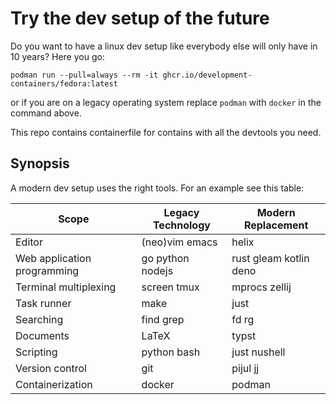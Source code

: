 # Try the dev setup of the future

Do you want to have a linux dev setup like everybody else will only have in 10 years?
Here you go:

```
podman run --pull=always --rm -it ghcr.io/development-containers/fedora:latest
```

or if you are on a legacy operating system replace `podman`  with `docker` in the command above.

This repo contains containerfile for contains with all the devtools you
need. 


## Synopsis

A modern dev setup uses the right tools.
For an example see this table:


| Scope    | Legacy Technology    | Modern Replacement |
| ------------- | ------------- | --- |
| Editor | (neo)vim emacs | helix |
| Web application programming | go python nodejs | rust gleam kotlin deno |
| Terminal multiplexing | screen tmux | mprocs zellij |
| Task runner | make | just |
| Searching | find grep | fd rg |
| Documents | LaTeX | typst |
| Scripting | python bash | just nushell |
| Version control | git | pijul jj |
| Containerization | docker | podman |
